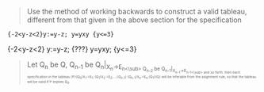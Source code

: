 > Use the method of working backwards to construct a valid tableau,
> different from that given in the above section for the specification

    {-2<y-z<2}y:=y-z; y=yxy {y<=3}

{-2<y-z<2}
y:=y-z;
{???} 
y=yxy; 
{y<=3}

> Let Q<sub>n</sub> be Q, 
> Q<sub>n-1</sub> be Q<sub>n</sub>|<sub>X<sub>n</sub>->E<sub>n<\sub>
> Q<sub>n-2</sub> be Q<sub>n-1</sub>|<sub>X<sub>n-1</sub>->E<sub>n-1<\sub>
> and so forth.
> then each specification in the tableau
> {P}{Q<sub>0</sub>}X<sub>1</sub>:=E<sub>1</sub>;
{Q<sub>1</sub>}X<sub>2</sub>:=E<sub>2</sub>;...;{Q<sub>n-1</sub>}
{Q<sub>n-1</sub>}X<sub>n</sub>:=E<sub>n</sub>;{Q<sub>1</sub>}{Q}
> will be inferable from the asignment rule, so that the tableau will
> be valid if P implies Q<sub>0</sub>.  

